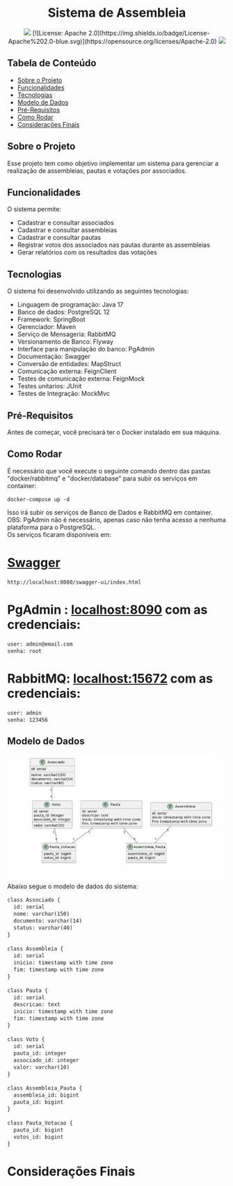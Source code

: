 <p align="center">
  <h1 align="center">Sistema de Assembleia</h1>
</p>

<p align="center">
  <img src="https://img.shields.io/badge/Version-1.0.0-brightgreen.svg"/>
  [![License: Apache 2.0](https://img.shields.io/badge/License-Apache%202.0-blue.svg)](https://opensource.org/licenses/Apache-2.0)
  <img src="https://img.shields.io/badge/PRs-welcome-brightgreen.svg"/>
</p>

## Tabela de Conteúdo

- [Sobre o Projeto](#sobre-o-projeto)
- [Funcionalidades](#funcionalidades)
- [Tecnologias](#tecnologias)
- [Modelo de Dados](#modelo-de-dados)
- [Pré-Requisitos](#pré-requisitos)
- [Como Rodar](#como-rodar)
- [Considerações Finais](#considerações-finais)

## Sobre o Projeto

Esse projeto tem como objetivo implementar um sistema para gerenciar a realização de assembleias, pautas e votações por associados.

## Funcionalidades

O sistema permite:

- Cadastrar e consultar associados
- Cadastrar e consultar assembleias
- Cadastrar  e consultar pautas
- Registrar votos dos associados nas pautas durante as assembleias
- Gerar relatórios com os resultados das votações

## Tecnologias

O sistema foi desenvolvido utilizando as seguintes tecnologias:

- Linguagem de programação: Java 17
- Banco de dados: PostgreSQL 12
- Framework: SpringBoot
- Gerenciador: Maven
- Serviço de Mensageria: RabbitMQ
- Versionamento de Banco: Flyway
- Interface para manipulação do banco: PgAdmin
- Documentação: Swagger
- Conversão de entidades: MapStruct
- Comunicação externa: FeignClient
- Testes de comunicação externa: FeignMock
- Testes unitarios: JUnit
- Testes de Integração: MockMvc

## Pré-Requisitos

Antes de começar, você precisará ter o Docker instalado em sua máquina.<br>

## Como Rodar

É necessário que você execute o seguinte comando dentro das pastas "docker/rabbitmq" e "docker/database" para subir os serviços em container:
`````
docker-compose up -d
`````
Isso irá subir os serviços de Banco de Dados e RabbitMQ em container.<br>
OBS: PgAdmin não é necessário, apenas caso não tenha acesso a nenhuma plataforma para o PostgreSQL.<br>
Os serviços ficaram disponiveis em:

# [Swagger](http://localhost:8080/swagger-ui/index.html)
`````
http://localhost:8080/swagger-ui/index.html
`````

# PgAdmin : [localhost:8090](http://localhost:8090) com as credenciais:
`````
user: admin@email.com
senha: root
`````
# RabbitMQ:  [localhost:15672](http://localhost:15672)  com as credenciais:
`````
user: admin
senha: 123456
`````

## Modelo de Dados
![mapeamentoDB.png](img.png)
Abaixo segue o modelo de dados do sistema:

```plantuml
class Associado {
  id: serial
  nome: varchar(150)
  documento: varchar(14)
  status: varchar(40)
}

class Assembleia {
  id: serial
  inicio: timestamp with time zone
  fim: timestamp with time zone
}

class Pauta {
  id: serial
  descricao: text
  inicio: timestamp with time zone
  fim: timestamp with time zone
}

class Voto {
  id: serial
  pauta_id: integer
  associado_id: integer
  valor: varchar(10)
}

class Assembleia_Pauta {
  assembleia_id: bigint
  pauta_id: bigint
}

class Pauta_Votacao {
  pauta_id: bigint
  votos_id: bigint
}
```

# Considerações Finais
